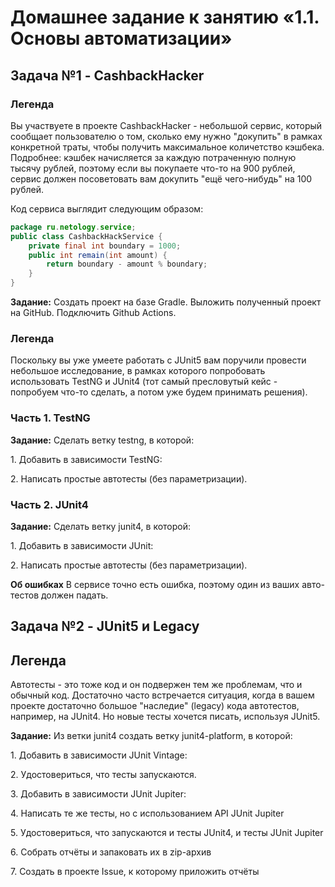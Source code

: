 # Домашнее задание к занятию «1.1. Основы автоматизации»
## Задача №1 - CashbackHacker
### Легенда
Вы участвуете в проекте CashbackHacker - небольшой сервис, который сообщает пользователю о том, сколько ему нужно "докупить" в рамках конкретной траты, чтобы получить максимальное количетство кэшбека. Подробнее: кэшбек начисляется за каждую потраченную полную тысячу рублей, поэтому если вы покупаете что-то на 900 рублей, сервис должен посоветовать вам докупить "ещё чего-нибудь" на 100 рублей.

Код сервиса выглядит следующим образом:
```java
package ru.netology.service;
public class CashbackHackService {
    private final int boundary = 1000;
    public int remain(int amount) {
        return boundary - amount % boundary;
    }
}
```
**Задание:** Cоздать проект на базе Gradle. Выложить полученный проект на GitHub. Подключить Github Actions.

### Легенда
Поскольку вы уже умеете работать с JUnit5 вам поручили провести небольшое исследование, в рамках которого попробовать использовать TestNG и JUnit4 (тот самый пресловутый кейс - попробуем что-то сделать, а потом уже будем принимать решения).
### Часть 1. TestNG
**Задание:** Сделать ветку testng, в которой:

1\. Добавить в зависимости TestNG:

2\. Написать простые автотесты (без параметризации).

### Часть 2. JUnit4
**Задание:** Сделать ветку junit4, в которой:

1\. Добавить в зависимости JUnit:

2\. Написать простые автотесты (без параметризации).

**Об ошибках** В сервисе точно есть ошибка, поэтому один из ваших авто-тестов должен падать.

## Задача №2 - JUnit5 и Legacy 
## Легенда
Автотесты - это тоже код и он подвержен тем же проблемам, что и обычный код. Достаточно часто встречается ситуация, когда в вашем проекте достаточно большое "наследие" (legacy) кода автотестов, например, на JUnit4. Но новые тесты хочется писать, используя JUnit5. 

**Задание:** Из ветки junit4 создать ветку junit4-platform, в которой:

1\. Добавить в зависимости JUnit Vintage:

2\. Удостовериться, что тесты запускаются.

3\. Добавить в зависимости JUnit Jupiter:

4\. Написать те же тесты, но с использованием API JUnit Jupiter

5\. Удостовериться, что запускаются и тесты JUnit4, и тесты JUnit Jupiter

6\. Собрать отчёты и запаковать их в zip-архив 

7\. Создать в проекте Issue, к которому приложить отчёты
